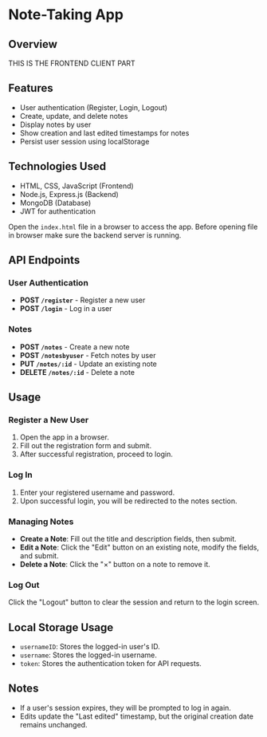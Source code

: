 # Note-Taking App

## Overview
THIS IS THE FRONTEND CLIENT PART

## Features
- User authentication (Register, Login, Logout)
- Create, update, and delete notes
- Display notes by user
- Show creation and last edited timestamps for notes
- Persist user session using localStorage

## Technologies Used
- HTML, CSS, JavaScript (Frontend)
- Node.js, Express.js (Backend)
- MongoDB (Database)
- JWT for authentication

 Open the `index.html` file in a browser to access the app.
 Before opening file in browser make sure the backend server is running.

## API Endpoints

### User Authentication
- **POST `/register`** - Register a new user
- **POST `/login`** - Log in a user

### Notes
- **POST `/notes`** - Create a new note
- **POST `/notesbyuser`** - Fetch notes by user
- **PUT `/notes/:id`** - Update an existing note
- **DELETE `/notes/:id`** - Delete a note

## Usage

### Register a New User
1. Open the app in a browser.
2. Fill out the registration form and submit.
3. After successful registration, proceed to login.

### Log In
1. Enter your registered username and password.
2. Upon successful login, you will be redirected to the notes section.

### Managing Notes
- **Create a Note**: Fill out the title and description fields, then submit.
- **Edit a Note**: Click the "Edit" button on an existing note, modify the fields, and submit.
- **Delete a Note**: Click the "×" button on a note to remove it.

### Log Out
Click the "Logout" button to clear the session and return to the login screen.

## Local Storage Usage
- `usernameID`: Stores the logged-in user's ID.
- `username`: Stores the logged-in username.
- `token`: Stores the authentication token for API requests.

## Notes
- If a user's session expires, they will be prompted to log in again.
- Edits update the "Last edited" timestamp, but the original creation date remains unchanged.



